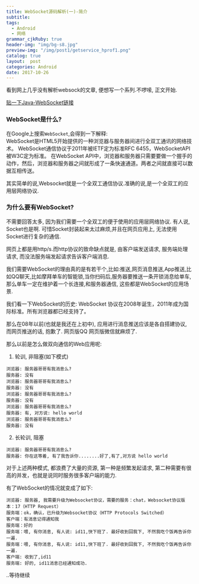 ```yaml
---
title: WebSocket源码解析(一)-简介
subtitle:
tags:
  - Android
  - 网络
grammar_cjkRuby: true
header-img: "img/bg-s8.jpg"
preview-img: "/img/post1/getservice_hprof1.png"
catalog: true
layout:  post
categories: Android
date: 2017-10-26
---
```



看到网上几乎没有解析websock的文章, 便想写一个系列.不啰嗦, 正文开始.

[贴一下Java-WebSocket链接](https://github.com/TooTallNate/Java-WebSocket)

### WebSocket是什么?
在Google上搜索`WebSocket`,会得到一下解释: <br>
WebSocket是HTML5开始提供的一种浏览器与服务器间进行全双工通讯的网络技术。 WebSocket通信协议于2011年被IETF定为标准RFC 6455，WebSocketAPI被W3C定为标准。 在WebSocket API中，浏览器和服务器只需要要做一个握手的动作，然后，浏览器和服务器之间就形成了一条快速通道。两者之间就直接可以数据互相传送。

其实简单的说,Websocket就是一个全双工通信协议.准确的说,是一个全双工的应用层网络协议.

### 为什么要有WebSocket?
不需要回答太多, 因为我们需要一个全双工的便于使用的应用层网络协议.
有人说, Socket也是啊. 可惜Socket封装起来太过麻烦,并且在网页应用上, 无法使用Socket进行复杂的通信. 

网页上都是用http/s.而http协议的致命缺点就是, 由客户端发送请求, 服务端处理请求, 而没法服务端发起请求告诉客户端消息.

我们需要WebSocket的理由真的是有若干个,比如:推送,网页消息推送,App推送,比如QQ聊天,比如摩拜单车的智能锁,当你扫码后,服务器要推送一条开锁消息给单车, 那么单车一定在维护着一个长连接,和服务器通信, 这些都是WebSocket的应用场景.

我们看一下WebSocket的历史: WebSocket 协议在2008年诞生，2011年成为国际标准。所有浏览器都已经支持了。

那么在08年以前(也就是我还在上初中), 应用进行消息推送应该是各自搭建协议, 而网页推送的话, 抱歉了. 网页版QQ 网页版微信就麻烦了.

那么以前是怎么做双向通信的Web应用呢:
1. 轮训, 非阻塞(如下模式)
```
浏览器: 服务器哥哥有我消息么?
服务器: 没有
浏览器: 服务器哥哥有我消息么?
服务器: 没有
浏览器: 服务器哥哥有我消息么?
服务器: 没有
浏览器: 服务器哥哥有我消息么?
服务器: 有, 对方说: hello world
浏览器: 服务器哥哥有我消息么?
服务器: 没有
```

2. 长轮训, 阻塞
```
浏览器: 服务器哥哥有我消息么?
服务器: 你在这等着, 有了我告诉你........好了,有了,对方说 hello world
```

对于上述两种模式, 都浪费了大量的资源, 第一种是频繁发起请求, 第二种需要有很高的并发，也就是说同时服务很多客户端的能力.

有了WebSocket的情况就变成了如下:

```
浏览器: 服务器, 我需要升级为Websocket协议，需要的服务：chat，Websocket协议版本：17（HTTP Request）
服务端：ok，确认，已升级为Websocket协议（HTTP Protocols Switched）
客户端：有消息记得通知我
服务端：好的
服务端：喂, 有你消息, 有人说: id11,快下班了. 最好收到回我下, 不然我吃个饭再告诉你一遍.
服务端：喂, 有你消息, 有人说: id11,快下班了. 最好收到回我下, 不然我吃个饭再告诉你一遍.
客户端: 收到了,id11
服务端: 好的, id11消息已经通知成功.
```

..等待继续




